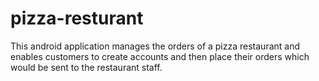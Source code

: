 # pizza-resturant

This android application manages the orders of a pizza restaurant and enables customers to create accounts and then place their orders which would be sent to the restaurant staff. 


